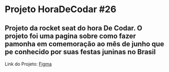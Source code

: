<h1>Projeto HoraDeCodar #26</h1>
<h2>Projeto da rocket seat do hora De Codar. O projeto foi uma pagina sobre como fazer pamonha em comemoração ao mês de junho que pe conhecido por suas festas juninas no Brasil</h2>
<p>Link do Projeto: <a href="https://www.figma.com/file/3tZ7O5HcrlWC9Q2vFnDheA/Receita-Junina-%E2%80%A2-Desafio-26-(Community)?node-id=801%3A79&mode=dev">Figma</a></p>